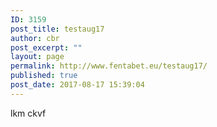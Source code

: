 ```yaml
---
ID: 3159
post_title: testaug17
author: cbr
post_excerpt: ""
layout: page
permalink: http://www.fentabet.eu/testaug17/
published: true
post_date: 2017-08-17 15:39:04
---
```

lkm ckvf